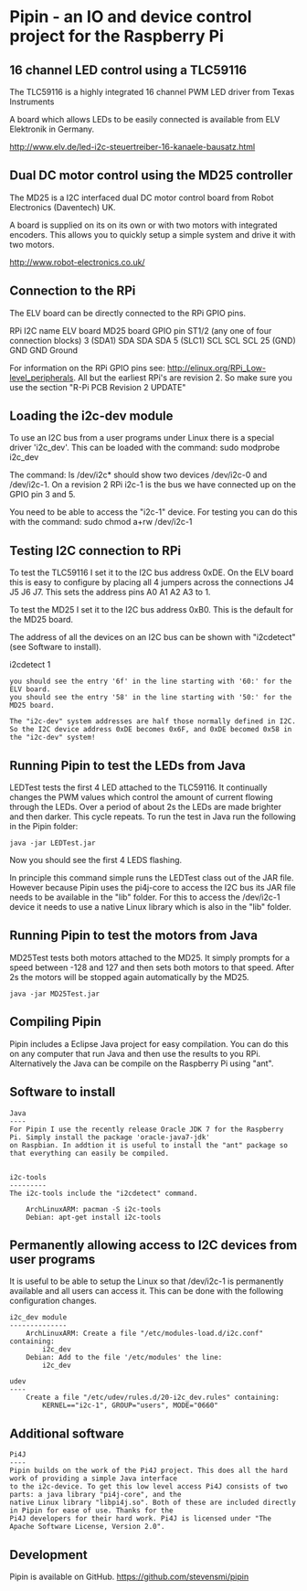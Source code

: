 Pipin - an IO and device control project for the Raspberry Pi
================================

16 channel LED control using a TLC59116
---------------------------------------

The TLC59116 is a highly integrated 16 channel PWM LED driver from Texas Instruments

A board which allows LEDs to be easily connected is available from ELV Elektronik in Germany.

http://www.elv.de/led-i2c-steuertreiber-16-kanaele-bausatz.html

Dual DC motor control using the MD25 controller
-----------------------------------------------

The MD25 is a I2C interfaced dual DC motor control board from Robot Electronics (Daventech) UK.

A board is supplied on its on its own or with two motors with integrated encoders. This allows you to quickly
setup a simple system and drive it with two motors.

http://www.robot-electronics.co.uk/

Connection to the RPi
---------------------
 
The ELV board can be directly connected to the RPi GPIO pins.

RPi			I2C name	ELV board	MD25 board
GPIO pin				ST1/2		(any one of four connection blocks)	
3 (SDA1)	SDA			SDA			SDA
5 (SLC1)	SCL			SCL			SCL
25 (GND)	GND			GND			Ground

For information on the RPi GPIO pins see: http://elinux.org/RPi_Low-level_peripherals.
All but the earliest RPi's are revision 2. So make sure you use the section "R-Pi PCB Revision 2 UPDATE"

Loading the i2c-dev module
--------------------------

To use an I2C bus from a user programs under Linux there is a special driver 'i2c_dev'. This
can be loaded with the command:
	sudo modprobe i2c_dev

The command:
	ls /dev/i2c*
should show two devices /dev/i2c-0 and /dev/i2c-1.  On a revision 2 RPi i2c-1 is the bus we have connected
up on the GPIO pin 3 and 5.

You need to be able to access the "i2c-1" device. For testing you can do this with the command:
	sudo chmod a+rw /dev/i2c-1
	

Testing I2C connection to RPi
-----------------------------

To test the TLC59116 I set it to the I2C bus address 0xDE. On the ELV board this is easy to configure
by placing all 4 jumpers across the connections J4 J5 J6 J7. This sets the address pins A0 A1 A2 A3 to 1.

To test the MD25 I set it to the I2C bus address 0xB0. This is the default for the MD25 board.

The address of all the devices on an I2C bus can be shown with "i2cdetect" (see Software to install).

i2cdetect 1

	you should see the entry '6f' in the line starting with '60:' for the ELV board.
	you should see the entry '58' in the line starting with '50:' for the MD25 board.
	
	The "i2c-dev" system addresses are half those normally defined in I2C.
	So the I2C device address 0xDE becomes 0x6F, and 0xDE becomed 0x58 in the "i2c-dev" system!
	
Running Pipin to test the LEDs from Java
----------------------------------------

LEDTest tests the first 4 LED attached to the TLC59116. It continually changes the PWM values which control the amount
of current flowing through the LEDs. Over a period of about 2s the LEDs are made brighter and then darker. This cycle
repeats. To run the test in Java run the following in the Pipin folder:

	java -jar LEDTest.jar

Now you should see the first 4 LEDS flashing.

In principle this command simple runs the LEDTest class out of the JAR file. However because Pipin uses the pi4j-core to access the I2C bus
its JAR file needs to be available in the "lib" folder. For this to access the /dev/i2c-1 device it needs to use a native Linux library
 which is also in the "lib" folder.

Running Pipin to test the motors from Java
------------------------------------------

MD25Test tests both motors attached to the MD25. It simply prompts for a speed between -128 and 127 and then sets both motors to that speed.
After 2s the motors will be stopped again automatically by the MD25. 

	java -jar MD25Test.jar


Compiling Pipin
---------------

Pipin includes a Eclipse Java project for easy compilation. You can do this on any computer that run Java and then
use the results to you RPi. Alternatively the Java can be compile on the Raspberry Pi using "ant".

Software to install
-------------------

	Java
	----
	For Pipin I use the recently release Oracle JDK 7 for the Raspberry Pi. Simply install the package 'oracle-java7-jdk'
	on Raspbian. In addtion it is useful to install the "ant" package so that everything can easily be compiled.
	  

	i2c-tools
	---------
	The i2c-tools include the "i2cdetect" command.

		ArchLinuxARM: pacman -S i2c-tools
		Debian: apt-get install i2c-tools
		
Permanently allowing access to I2C devices from user programs
-------------------------------------------------------------

It is useful to be able to setup the Linux so that /dev/i2c-1 is permanently available and all users can access it.
This can be done with the following configuration changes.

	i2c_dev module
	--------------
		ArchLinuxARM: Create a file "/etc/modules-load.d/i2c.conf" containing:
			i2c_dev
		Debian: Add to the file '/etc/modules' the line:
			i2c_dev

	udev
	---- 
		Create a file "/etc/udev/rules.d/20-i2c_dev.rules" containing:
			KERNEL=="i2c-1", GROUP="users", MODE="0660"

Additional software
-------------------

	Pi4J
	----
	Pipin builds on the work of the Pi4J project. This does all the hard work of providing a simple Java interface
	to the i2c-device. To get this low level access Pi4J consists of two parts: a java library "pi4j-core", and the
	native Linux library "libpi4j.so". Both of these are included directly in Pipin for ease of use. Thanks for the
	Pi4J developers for their hard work. Pi4J is licensed under "The Apache Software License, Version 2.0".
	
Development
-----------

Pipin is available on GitHub. 
	https://github.com/stevensmi/pipin
    
